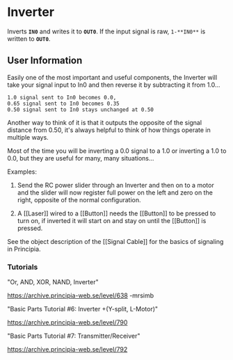 # Inverter
Inverts **`IN0`** and writes it to **`OUT0`**. If the input signal is raw, `1-**IN0**` is written to **`OUT0`**.

## User Information
Easily one of the most important and useful components, the Inverter will take your signal input to In0 and then reverse it by subtracting it from 1.0...

```
1.0 signal sent to In0 becomes 0.0,
0.65 signal sent to In0 becomes 0.35
0.50 signal sent to In0 stays unchanged at 0.50
```

Another way to think of it is that it outputs the opposite of the signal distance from 0.50, it's always helpful to think of how things operate in multiple ways.

Most of the time you will be inverting a 0.0 signal to a 1.0 or inverting a 1.0 to 0.0, but they are useful for many, many situations...

Examples:

1. Send the RC power slider through an Inverter and then on to a motor and the slider will now register full power on the left and zero on the right, opposite of the normal configuration.

2. A [[Laser]] wired to a [[Button]] needs the [[Button]] to be pressed to turn on, if inverted it will start on and stay on until the [[Button]] is pressed.

See the object description of the [[Signal Cable]] for the basics of signaling in Principia.

### Tutorials
"Or, AND, XOR, NAND, Inverter"

https://archive.principia-web.se/level/638 -mrsimb

"Basic Parts Tutorial #6: Inverter +(Y-split, L-Motor)"

https://archive.principia-web.se/level/790

"Basic Parts Tutorial #7: Transmitter/Receiver"

https://archive.principia-web.se/level/792